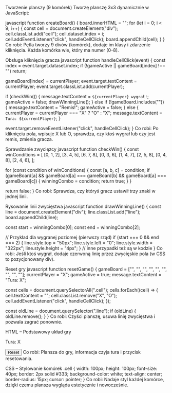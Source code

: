 Tworzenie planszy (9 komórek)
Tworzę planszę 3x3 dynamicznie w JavaScript:

javascript
function createBoard() {
  board.innerHTML = "";
  for (let i = 0; i < 9; i++) {
    const cell = document.createElement("div");
    cell.classList.add("cell");
    cell.dataset.index = i;
    cell.addEventListener("click", handleCellClick);
    board.appendChild(cell);
  }
}
Co robi: Pętla tworzy 9 divów (komórek), dodaje im klasy i zdarzenie kliknięcia. Każda komórka wie, który ma numer (0–8).

Obsługa kliknięcia gracza
javascript
function handleCellClick(event) {
  const index = event.target.dataset.index;
  if (!gameActive || gameBoard[index] !== "") return;

  gameBoard[index] = currentPlayer;
  event.target.textContent = currentPlayer;
  event.target.classList.add(currentPlayer);
  
  if (checkWin()) {
    message.textContent = `${currentPlayer} wygrał!`;
    gameActive = false;
    drawWinningLine();
  } else if (!gameBoard.includes("")) {
    message.textContent = "Remis!";
    gameActive = false;
  } else {
    currentPlayer = currentPlayer === "X" ? "O" : "X";
    message.textContent = `Tura: ${currentPlayer}`;
  }

  event.target.removeEventListener("click", handleCellClick);
}
Co robi: Po kliknięciu pola, wpisuje X lub O, sprawdza, czy ktoś wygrał lub czy jest remis, zmienia gracza.

Sprawdzanie zwycięzcy
javascript
function checkWin() {
  const winConditions = [
    [0, 1, 2], [3, 4, 5], [6, 7, 8],
    [0, 3, 6], [1, 4, 7], [2, 5, 8],
    [0, 4, 8], [2, 4, 6],
  ];

  for (const condition of winConditions) {
    const [a, b, c] = condition;
    if (gameBoard[a] && gameBoard[a] === gameBoard[b] && gameBoard[a] === gameBoard[c]) {
      winningCombo = condition;
      return true;
    }
  }

  return false;
}
Co robi: Sprawdza, czy któryś gracz ustawił trzy znaki w jednej linii.

Rysowanie linii zwycięstwa
javascript
function drawWinningLine() {
  const line = document.createElement("div");
  line.classList.add("line");
  board.appendChild(line);

  const start = winningCombo[0];
  const end = winningCombo[2];

  // Przykład dla wygranej poziomej (pierwszy rząd)
  if (start === 0 && end === 2) {
    line.style.top = "50px";
    line.style.left = "0";
    line.style.width = "322px";
    line.style.height = "4px";
  }
  // inne przypadki też są w kodzie
}
Co robi: Jeśli ktoś wygrał, dodaje czerwoną linię przez zwycięskie pola (w CSS to pozycjonowany div).

Reset gry
javascript
function resetGame() {
  gameBoard = ["", "", "", "", "", "", "", "", ""];
  currentPlayer = "X";
  gameActive = true;
  message.textContent = "Tura: X";

  const cells = document.querySelectorAll(".cell");
  cells.forEach((cell) => {
    cell.textContent = "";
    cell.classList.remove("X", "O");
    cell.addEventListener("click", handleCellClick);
  });

  const oldLine = document.querySelector(".line");
  if (oldLine) {
    oldLine.remove();
  }
}
Co robi: Czyści planszę, usuwa linię zwycięstwa i pozwala zagrać ponownie.

HTML – Podstawowy układ gry
<div id="board"></div>
<p id="message">Tura: X</p>
<button id="resetBtn">Reset</button>
Co robi: Plansza do gry, informacja czyja tura i przycisk resetowania.

CSS – Stylowanie komórek
.cell {
  width: 100px;
  height: 100px;
  font-size: 40px;
  border: 2px solid #333;
  background-color: white;
  text-align: center;
  border-radius: 15px;
  cursor: pointer;
}
Co robi: Nadaje styl każdej komórce, dzięki czemu plansza wygląda estetycznie i nowocześnie.

